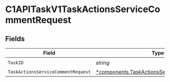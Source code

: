# C1APITaskV1TaskActionsServiceCommentRequest


## Fields

| Field                                                                                                       | Type                                                                                                        | Required                                                                                                    | Description                                                                                                 |
| ----------------------------------------------------------------------------------------------------------- | ----------------------------------------------------------------------------------------------------------- | ----------------------------------------------------------------------------------------------------------- | ----------------------------------------------------------------------------------------------------------- |
| `TaskID`                                                                                                    | *string*                                                                                                    | :heavy_check_mark:                                                                                          | N/A                                                                                                         |
| `TaskActionsServiceCommentRequest`                                                                          | [*components.TaskActionsServiceCommentRequest](../../models/components/taskactionsservicecommentrequest.md) | :heavy_minus_sign:                                                                                          | N/A                                                                                                         |